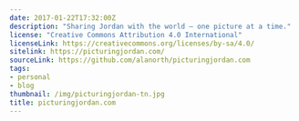 ```yaml
---
date: 2017-01-22T17:32:00Z
description: "Sharing Jordan with the world — one picture at a time."
license: "Creative Commons Attribution 4.0 International"
licenseLink: https://creativecommons.org/licenses/by-sa/4.0/
sitelink: https://picturingjordan.com/
sourceLink: https://github.com/alanorth/picturingjordan.com
tags:
- personal
- blog
thumbnail: /img/picturingjordan-tn.jpg
title: picturingjordan.com
---
```


